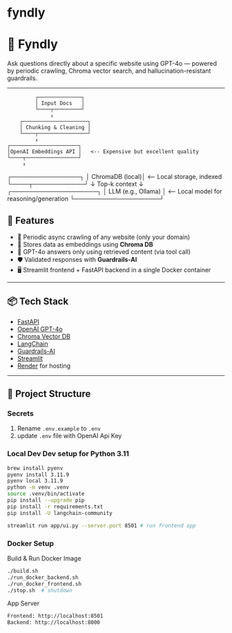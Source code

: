 # fyndly

# 🧠 Fyndly

Ask questions directly about a specific website using GPT-4o — powered by periodic crawling, Chroma vector search, and hallucination-resistant guardrails.

---



             ┌──────────────┐
             │ Input Docs   │
             └────┬─────────┘
                  ↓
        ┌─────────────────────┐
        │ Chunking & Cleaning │
        └────┬────────────────┘
             ↓
    ┌──────────────────────┐
    │OpenAI Embeddings API │   <-- Expensive but excellent quality
    └────┬─────────────────┘
         ↓
   ┌────────────────┐
   │ ChromaDB (local)│  <-- Local storage, indexed
   └────┬────────────┘
        ↓
     Top-k context
        ↓
  ┌────────────────────┐
  │ LLM (e.g., Ollama) │ <-- Local model for reasoning/generation
  └────────────────────┘


## 🚀 Features

- 🔁 Periodic async crawling of any website (only your domain)
- 💾 Stores data as embeddings using **Chroma DB**
- 💬 GPT-4o answers only using retrieved content (via tool call)
- 🛡️ Validated responses with **Guardrails-AI**
- 🖥️ Streamlit frontend + FastAPI backend in a single Docker container

---

## 📦 Tech Stack

- [FastAPI](https://fastapi.tiangolo.com/)
- [OpenAI GPT-4o](https://platform.openai.com/)
- [Chroma Vector DB](https://www.trychroma.com/)
- [LangChain](https://www.langchain.com/)
- [Guardrails-AI](https://www.guardrailsai.com/)
- [Streamlit](https://streamlit.io/)
- [Render](https://render.com/) for hosting

---

## 📁 Project Structure

### Secrets
1. Rename `.env.example` to `.env`
2. update `.env` file with OpenAI Api Key

### Local Dev Dev setup for Python 3.11
```sh
brew install pyenv
pyenv install 3.11.9
pyenv local 3.11.9
python -m venv .venv
source .venv/bin/activate
pip install --upgrade pip
pip install -r requirements.txt
pip install -U langchain-community

streamlit run app/ui.py --server.port 8501 # run frontend app 
```
### Docker Setup
Build & Run Docker Image
```sh
./build.sh
./run_docker_backend.sh 
./run_docker_frontend.sh
./stop.sh  # shutdown
```
App Server
```sh
Frontend: http://localhost:8501
Backend: http://localhost:8000
```
